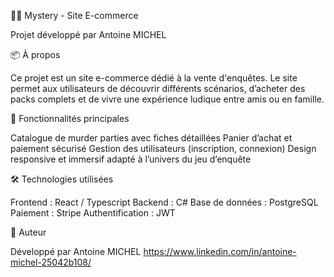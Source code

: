 🕵️‍♀️ Mystery - Site E-commerce

Projet développé par Antoine MICHEL

📦 À propos

Ce projet est un site e-commerce dédié à la vente d'enquêtes. Le site permet aux utilisateurs de découvrir différents scénarios, d’acheter des packs complets et de vivre une expérience ludique entre amis ou en famille.

🚀 Fonctionnalités principales

Catalogue de murder parties avec fiches détaillées
Panier d’achat et paiement sécurisé
Gestion des utilisateurs (inscription, connexion)
Design responsive et immersif adapté à l’univers du jeu d’enquête

🛠️ Technologies utilisées

Frontend : React / Typescript
Backend : C# 
Base de données : PostgreSQL
Paiement : Stripe
Authentification : JWT 

👤 Auteur

Développé par Antoine MICHEL
https://www.linkedin.com/in/antoine-michel-25042b108/
